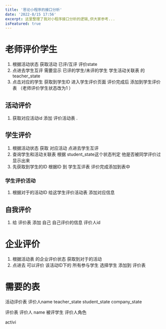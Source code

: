 ```yaml
---
title: '思论小程序的接口分析'
date: '2022-8/15 17:56'
excerpt: 这里整理了我对小程序接口分析的逻辑,供大家参考...
isFeatured: true
---
```


# 老师评价学生

1. 根据活动状态 获取活动      已评/互评       评价state
2. 点进去学生互评  需要显示 已评的学生/未评的学生    学生活动关联表 的  teacher_state  
3.  点击对应的学生   获取到学生ID 进入学生评价页面 评价完成后 添加到学生评价表  （老师评价学生状态改为1 ）

## 活动评价

1. 获取对应活动id   添加    评价活动表   .







## 学生评价

1. 根据活动状态 获取 对应活动    点进去学生互评
2.  查询学生和活动关联表   根据 student_state这个状态判定 他是否被同学评价过   显示出来
3. 先获取到学生的ID  根据ID 到 学生互评表    评价完成添加到表中



### 学生评价活动

1. 根据对于的活动ID    给这学生评价活动表  添加对应信息



## 自我评价

1.    给  评价表  添加  自己   自己评价的信息  评价人id



# 企业评价

1.  根据活动表 的企业评价状态  获取到对于的活动
2. 点进去 可以评价 该活动ID下的  所有参与学生 选择学生  添加到 评价表 



# 需要的表

活动评价表 	评价人name      teacher_state  student_state  company_state 

评价表    评价人 name    被评学生   评价人角色





activi